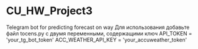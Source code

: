 # CU_HW_Project3
Telegram bot for predicting forecast on way
Для использования добавьте файл tocens.py с двумя переменными, содержащими ключ
API_TOKEN = 'your_tg_bot_token'
ACC_WEATHER_API_KEY = 'your_accuweather_token'
